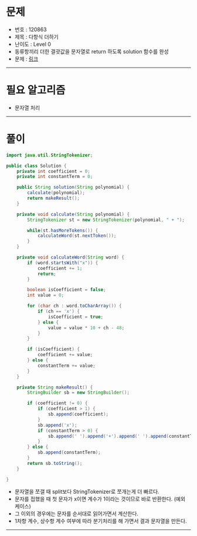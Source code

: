 # 문제
- 번호 : 120863
- 제목 : 다항식 더하기
- 난이도 : Level 0
- 동류항끼리 더한 결괏값을 문자열로 return 하도록 solution 함수를 완성
- 문제 : [링크](https://school.programmers.co.kr/learn/courses/30/lessons/120863)

---

# 필요 알고리즘
- 문자열 처리

---

# 풀이
```java
import java.util.StringTokenizer;

public class Solution {
    private int coefficient = 0;
    private int constantTerm = 0;

    public String solution(String polynomial) {
        calculate(polynomial);
        return makeResult();
    }

    private void calculate(String polynomial) {
        StringTokenizer st = new StringTokenizer(polynomial, " + ");

        while(st.hasMoreTokens()) {
            calculateWord(st.nextToken());
        }
    }

    private void calculateWord(String word) {
        if (word.startsWith("x")) {
            coefficient += 1;
            return;
        }

        boolean isCoefficient = false;
        int value = 0;

        for (char ch : word.toCharArray()) {
            if (ch == 'x') {
                isCoefficient = true;
            } else {
                value = value * 10 + ch - 48;
            }
        }

        if (isCoefficient) {
            coefficient += value;
        } else {
            constantTerm += value;
        }
    }

    private String makeResult() {
        StringBuilder sb = new StringBuilder();

        if (coefficient != 0) {
            if (coefficient > 1) {
                sb.append(coefficient);
            }
            sb.append('x');
            if (constantTerm > 0) {
                sb.append(' ').append('+').append(' ').append(constantTerm);
            }
        } else {
            sb.append(constantTerm);
        }
        return sb.toString();
    }

}
```
- 문자열을 쪼갤 때 split보다 StringTokenizer로 쪼개는게 더 빠르다.
- 문자를 접했을 때 첫 문자가 x이면 계수가 1이라는 것이므로 바로 반환한다. (예외 케이스)
- 그 이외의 경우에는 문자를 순서대로 읽어가면서 계산한다.
- 1차항 계수, 상수항 계수 여부에 따라 분기처리를 해 가면서 결과 문자열을 만든다.

---
